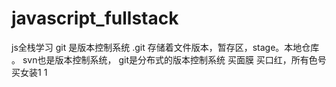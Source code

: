 # javascript_fullstack
js全栈学习
git 是版本控制系统
.git 存储着文件版本，暂存区，stage。本地仓库 。
svn也是版本控制系统，
git是分布式的版本控制系统
 买面膜
 买口红，所有色号
 买女装1
 1
